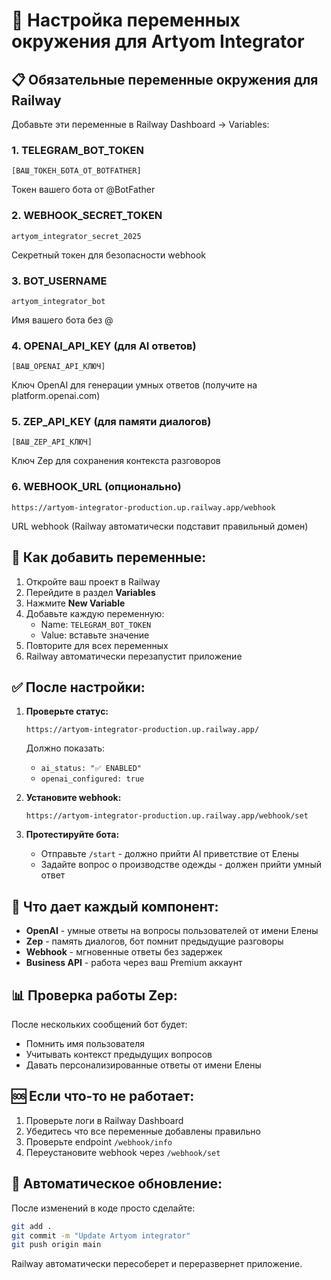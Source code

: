 # 🚀 Настройка переменных окружения для Artyom Integrator

## 📋 Обязательные переменные окружения для Railway

Добавьте эти переменные в Railway Dashboard → Variables:

### 1. **TELEGRAM_BOT_TOKEN**
```
[ВАШ_ТОКЕН_БОТА_ОТ_BOTFATHER]
```
Токен вашего бота от @BotFather

### 2. **WEBHOOK_SECRET_TOKEN**
```
artyom_integrator_secret_2025
```
Секретный токен для безопасности webhook

### 3. **BOT_USERNAME**
```
artyom_integrator_bot
```
Имя вашего бота без @

### 4. **OPENAI_API_KEY** (для AI ответов)
```
[ВАШ_OPENAI_API_КЛЮЧ]
```
Ключ OpenAI для генерации умных ответов (получите на platform.openai.com)

### 5. **ZEP_API_KEY** (для памяти диалогов)
```
[ВАШ_ZEP_API_КЛЮЧ]
```
Ключ Zep для сохранения контекста разговоров

### 6. **WEBHOOK_URL** (опционально)
```
https://artyom-integrator-production.up.railway.app/webhook
```
URL webhook (Railway автоматически подставит правильный домен)

## 🔧 Как добавить переменные:

1. Откройте ваш проект в Railway
2. Перейдите в раздел **Variables**
3. Нажмите **New Variable**
4. Добавьте каждую переменную:
   - Name: `TELEGRAM_BOT_TOKEN`
   - Value: вставьте значение
5. Повторите для всех переменных
6. Railway автоматически перезапустит приложение

## ✅ После настройки:

1. **Проверьте статус:**
   ```
   https://artyom-integrator-production.up.railway.app/
   ```
   Должно показать:
   - `ai_status: "✅ ENABLED"`
   - `openai_configured: true`

2. **Установите webhook:**
   ```
   https://artyom-integrator-production.up.railway.app/webhook/set
   ```

3. **Протестируйте бота:**
   - Отправьте `/start` - должно прийти AI приветствие от Елены
   - Задайте вопрос о производстве одежды - должен прийти умный ответ

## 🤖 Что дает каждый компонент:

- **OpenAI** - умные ответы на вопросы пользователей от имени Елены
- **Zep** - память диалогов, бот помнит предыдущие разговоры
- **Webhook** - мгновенные ответы без задержек
- **Business API** - работа через ваш Premium аккаунт

## 📊 Проверка работы Zep:

После нескольких сообщений бот будет:
- Помнить имя пользователя
- Учитывать контекст предыдущих вопросов
- Давать персонализированные ответы от имени Елены

## 🆘 Если что-то не работает:

1. Проверьте логи в Railway Dashboard
2. Убедитесь что все переменные добавлены правильно
3. Проверьте endpoint `/webhook/info`
4. Переустановите webhook через `/webhook/set`

## 🔄 Автоматическое обновление:

После изменений в коде просто сделайте:
```bash
git add .
git commit -m "Update Artyom integrator"
git push origin main
```

Railway автоматически пересоберет и переразвернет приложение.